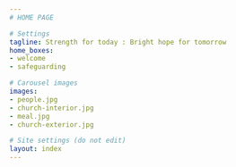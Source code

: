 ```yaml
---
# HOME PAGE

# Settings
tagline: Strength for today : Bright hope for tomorrow
home_boxes:
- welcome
- safeguarding

# Carousel images
images:
- people.jpg
- church-interior.jpg
- meal.jpg
- church-exterior.jpg

# Site settings (do not edit)
layout: index
---
```

